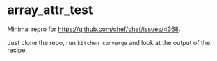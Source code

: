 # array_attr_test

Minimal repro for https://github.com/chef/chef/issues/4368.

Just clone the repo, run `kitchen converge` and look at the output of the recipe.

